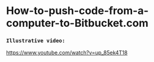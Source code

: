 # How-to-push-code-from-a-computer-to-Bitbucket.com

### `Illustrative video:`

https://www.youtube.com/watch?v=up_85ek4T18
